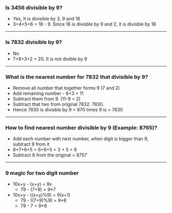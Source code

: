 ### Is 3456 divisible by 9?

* Yes, It  is divisible by 3, 9 and 18
* 3+4+5+6 = 18 - 9. Since 18 is divisble by 9 and 2, it is divisble by 18

---
### Is 7832 divisible by 9?

* No
* 7+8+3+2 = 20. It is not divible by 9
---
### What is the nearest number for 7832 that divisible by 9?

* Remove all number that together forms 9 (7 and 2)
* Add remaining number - 8+3 = 11
* Subtract them from 9. (11-9 = 2)
* Subtract that two from original 7832. 7830.
* Hence 7830 is divisble by 9 = 870 times 9 is = 7830
---
### How to find nearest number divisible by 9 (Example: 8765)?

* Add each number with next number, when digit is bigger than 9, subtract 9 from it
* 8+7+6+5 = 6+6+5 = 3 + 5 = 8
* Subtract 8 from the original = 8757
---
### 9 magic for two digit number

* 10x+y - (x+y) = 9x
  * 79 - (7+9) = 9*7
* 10x+y - ((x+y)%9) = 9(x+1)
  * 79 - ((7+9)%9) = 9*8
  * 79 - 7 = 9*8


